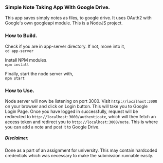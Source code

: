 ### Simple Note Taking App With Google Drive.
This app saves simply notes as files, to google drive. It uses OAuth2 with Google's own googleapi module. This is a NodeJS project.

### How to Build.
Check if you are in app-server directory. If not, move into it,<br>
`cd app-server`

Install NPM modules.<br>
`npm install`

Finally, start the node server with,<br>
`npm start`

### How to Use.
Node server will now be listening on port 3000. Visit `http://localhost:3000` on your browser and click on Login button. This will take you to Google Login Page. Once you have logged in successfully, request will be redirected to `http://localhost:3000/authenticate`, which will then fetch an access token and redirect you to `http://localhost:3000/note`. This is where you can add a note and post it to Google Drive.

##### Disclaimer.
Done as a part of an assignment for university. This may contain hardcoded credentials which was necessary to make the submission runnable easily.
